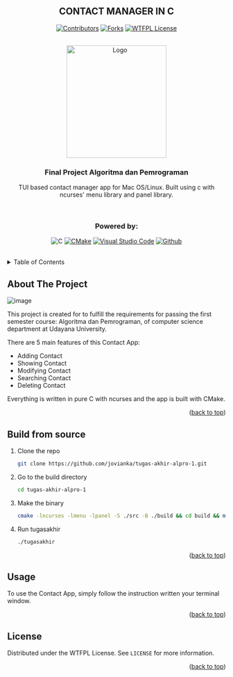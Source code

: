 <a name="readme-top"></a>

<div align="center">

## CONTACT MANAGER IN C

[![Contributors][contributors-shield]][contributors-url]
[![Forks][forks-shield]][forks-url]
[![WTFPL License][license-shield]][license-url]

</div>

<!-- PROJECT LOGO -->
</br>
<div align="center">
  <a href="https://github.com/jovianka/tugas-akhir-alpro-1">
    <img src="https://github.com/dash4k/tugas-akhir-alpro-1/assets/133938416/ff71757a-1b51-44b7-b14e-b53b061d9815" alt="Logo" width="230" height="259">
  </a>

<h3 align="center">Final Project Algoritma dan Pemrograman</h3>

  <p align="center">
    TUI based contact manager app for Mac OS/Linux. Built using c with ncurses' menu library and panel library.
  </p>
</div>
</br>

<div align="center">
  
  ### Powered by:
  
  ![C][C.badge]
  [![CMake][CMake.org]][CMake-url]
  [![Visual Studio Code][code.visualstudio.com]][VScode-url]
  [![Github][Github.com]][Github-url]
 
</div>
</br>




<!-- TABLE OF CONTENTS -->
<details>
  <summary>Table of Contents</summary>
  <ol>
    <li><a href="#about-the-project">About The Project</a></li>
    <li><a href="#installation">Installation</a></li>
    <li><a href="#usage">Usage</a></li>
    <li><a href="#license">License</a></li>
    <li><a href="#contact">Contact</a></li>
  </ol>
</details>



<!-- ABOUT THE PROJECT -->
## About The Project

![image](https://github.com/jovianka/tugas-akhir-alpro-1/assets/83814092/005eacbf-eefb-4669-a6f1-635c7bbea370)


This project is created for to fulfill the requirements for passing the first semester course: Algoritma dan Pemrograman, of computer science department at Udayana University.

There are 5 main features of this Contact App:
* Adding Contact
* Showing Contact
* Modifying Contact
* Searching Contact
* Deleting Contact

Everything is written in pure C with ncurses and the app is built with CMake.
<p align="right">(<a href="#readme-top">back to top</a>)</p>


## Build from source

1. Clone the repo
   ```sh
   git clone https://github.com/jovianka/tugas-akhir-alpro-1.git
   ```
2. Go to the build directory
   ```sh
   cd tugas-akhir-alpro-1
   ```
3. Make the binary
   ```sh
   cmake -lncurses -lmenu -lpanel -S ./src -B ./build && cd build && make
   ```
4. Run tugasakhir
   ```sh
   ./tugasakhir
   ```

<p align="right">(<a href="#readme-top">back to top</a>)</p>



<!-- USAGE EXAMPLES -->
## Usage

To use the Contact App, simply follow the instruction written your terminal window.

<p align="right">(<a href="#readme-top">back to top</a>)</p>



<!-- LICENSE -->
## License

Distributed under the WTFPL License. See `LICENSE` for more information.

<p align="right">(<a href="#readme-top">back to top</a>)</p>


<!-- MARKDOWN LINKS & IMAGES -->
<!-- https://www.markdownguide.org/basic-syntax/#reference-style-links -->
[contributors-shield]: https://img.shields.io/github/contributors/jovianka/tugas-akhir-alpro-1?style=flat-square&color=%23ADD8E6
[contributors-url]: https://github.com/jovianka/tugas-akhir-alpro-1/graphs/contributors
[forks-shield]: https://img.shields.io/github/forks/jovianka/tugas-akhir-alpro-1?style=flat-square&color=%23ADD8E6
[forks-url]: https://github.com/jovianka/tugas-akhir-alpro-1/forks
[license-shield]: https://img.shields.io/github/license/jovianka/tugas-akhir-alpro-1?style=flat-square&color=%23ADD8E6
[license-url]: https://github.com/jovianka/tugas-akhir-alpro-1/blob/main/LICENSE
[C.badge]: https://img.shields.io/badge/C-A8B9CC.svg?style=for-the-badge&logo=C&logoColor=black
[CMake.org]: https://img.shields.io/badge/CMake-064F8C.svg?style=for-the-badge&logo=CMake&logoColor=white
[CMake-url]: https://cmake.org/
[code.visualstudio.com]: https://img.shields.io/badge/Visual%20Studio%20Code-007ACC.svg?style=for-the-badge&logo=Visual-Studio-Code&logoColor=white
[VScode-url]: https://code.visualstudio.com/
[Github.com]: https://img.shields.io/badge/GitHub-181717.svg?style=for-the-badge&logo=GitHub&logoColor=white
[Github-url]: https://github.com/
